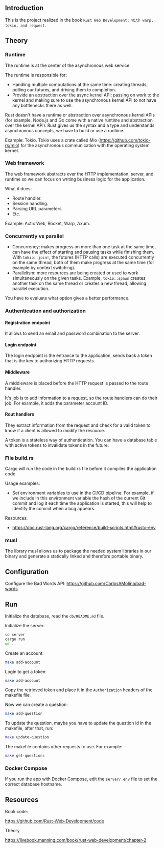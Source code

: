 ## Introduction

This is the project realized in the book `Rust Web Development: With warp, tokio, and reqwest`.

## Theory

### Runtime

The runtime is at the center of the asynchronous web service.

The runtime is responsible for:

- Handling multiple computations at the same time: creating threads, polling our futures, and driving them to completion.
- Provide an abstraction over the async kernel API: passing on work to the kernel and making sure to use the asynchronous kernel API to not have any bottlenecks there as well.

Rust doesn't have a runtime or abstraction over asynchronous kernel APIs (for example, Node.js and Go come with a native runtime and abstraction over the kernel API). Rust gives us the syntax and a type and understands asynchronous concepts, we have to build or use a runtime.

Example: Tokio. Tokio uses a crate called Mio (https://github.com/tokio-rs/mio) for the asynchronous communication with the operating system kernel.

### Web framework

The web framework abstracts over the HTTP implementation, server, and runtime so we can focus on writing business logic for the application.

What it does:

- Route handler.
- Session handling.
- Parsing URL parameters.
- Etc.

Example: Actix Web, Rocket, Warp, Axum.

### Concurrently vs parallel

- Concurrency: makes progress on more than one task at the same time, can have the effect of starting and pausing tasks while finishing them. With `tokio::join!`, the futures (HTTP calls) are executed concurrently on the same thread, both of them make progress at the same time (for example by context switching).
- Parallelism: more resources are being created or used to work simultaneously on the given tasks. Example, `tokio::spawn` creates another task on the same thread or creates a new thread, allowing parallel execution.

You have to evaluate what option gives a better performance.

### Authentication and authorization

#### Registration endpoint

It allows to send an email and password combination to the server.

#### Login endpoint

The login endpoint is the entrance to the application, sends back a token that is the key to authorizing HTTP requests.

#### Middleware

A middleware is placed before the HTTP request is passed to the route handler.

It's job is to add information to a request, so the route handlers can do their job. For example, it adds the parameter account ID.

#### Rout handlers

They extract information from the request and check for a valid token to know if a client is allowed to modify the resource.

A token is a stateless way of authentication. You can have a database table with active tokens to invalidate tokens in the future.

### File build.rs

Cargo will run the code in the build.rs file before it compiles the application code.

Usage examples:

- Set environment variables to use in the CI/CD pipeline. For example, if we include in this environment variable the hash of the current Git commit and log it each time the application is started, this will help to identify the commit when a bug appears.

Resources:

- <https://doc.rust-lang.org/cargo/reference/build-scripts.html#rustc-env>

### musl

The library musl allows us to package the needed system libraries in our binary and generate a statically linked and therefore portable binary.

## Configuration

Configure the Bad Words API: <https://github.com/CarlosAMolina/bad-words>.

## Run

Initialize the database, read the `db/README.md` file.

Initialize the server:

```bash
cd server
cargo run
cd ..
```

Create an account:

```bash
make add-account
```

Login to get a token:

```bash
make add-account
```

Copy the retrieved token and place it in the `Authorization` headers of the makefile file.

Now we can create a question:

```bash
make add-question
```

To update the question, maybe you have to update the question id in the makefile, after that, run:

```bash
make update-question
```

The makefile contains other requests to use. For example:

```bash
make get-questions
```

### Docker Compose

If you run the app with Docker Compose, edit the `server/.env` file to set the correct database hostname.

## Resources

Book code:

<https://github.com/Rust-Web-Development/code>

Theory

<https://livebook.manning.com/book/rust-web-development/chapter-2>
